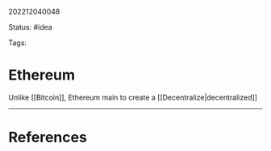 202212040048

Status: #idea

Tags:

# Ethereum

Unlike [[Bitcoin]], Ethereum main to create a [[Decentralize|decentralized]] 

---
# References